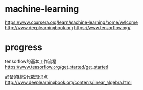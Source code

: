 # machine-learning

https://www.coursera.org/learn/machine-learning/home/welcome
http://www.deeplearningbook.org
https://www.tensorflow.org/

# progress
tensorflow的基本工作流程
https://www.tensorflow.org/get_started/get_started

必备的线性代数知识点
http://www.deeplearningbook.org/contents/linear_algebra.html


